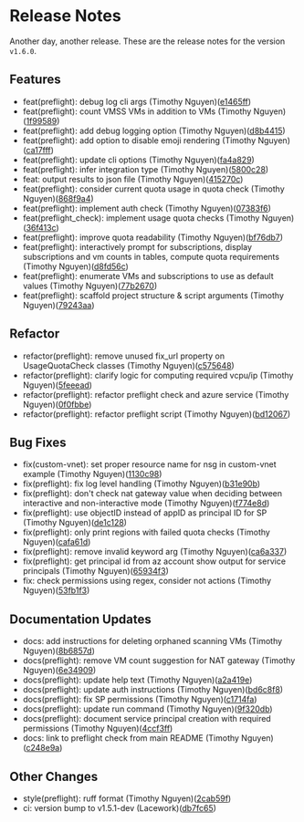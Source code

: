 # Release Notes
Another day, another release. These are the release notes for the version `v1.6.0`.

## Features
* feat(preflight): debug log cli args (Timothy Nguyen)([e1465ff](https://github.com/lacework/terraform-azure-agentless-scanning/commit/e1465ffb08b9300cb03952e598b42459a8f4e556))
* feat(preflight): count VMSS VMs in addition to VMs (Timothy Nguyen)([1f99589](https://github.com/lacework/terraform-azure-agentless-scanning/commit/1f995898bad4b01be98424a0e112091d3591eeb5))
* feat(preflight): add debug logging option (Timothy Nguyen)([d8b4415](https://github.com/lacework/terraform-azure-agentless-scanning/commit/d8b4415cba993fe83b0c9245f244e9bf445b58d6))
* feat(preflight): add option to disable emoji rendering (Timothy Nguyen)([ca17fff](https://github.com/lacework/terraform-azure-agentless-scanning/commit/ca17ffff5b2f48366a068812594b777aa0c5f1f1))
* feat(preflight): update cli options (Timothy Nguyen)([fa4a829](https://github.com/lacework/terraform-azure-agentless-scanning/commit/fa4a82990d396bec1f21c80be1675ecac62d4c0e))
* feat(preflight): infer integration type (Timothy Nguyen)([5800c28](https://github.com/lacework/terraform-azure-agentless-scanning/commit/5800c28948ed1b07a32d8651f0ea61d7f65b7602))
* feat: output results to json file (Timothy Nguyen)([415270c](https://github.com/lacework/terraform-azure-agentless-scanning/commit/415270cfdca6c61d578ec34c7db28b395721c626))
* feat(preflight): consider current quota usage in quota check (Timothy Nguyen)([868f9a4](https://github.com/lacework/terraform-azure-agentless-scanning/commit/868f9a44795ac3b6f06b9fc67da05a11a84576a1))
* feat(preflight): implement auth check (Timothy Nguyen)([07383f6](https://github.com/lacework/terraform-azure-agentless-scanning/commit/07383f68511224bddb476e5896071f2efa17ecb1))
* feat(preflight_check): implement usage quota checks (Timothy Nguyen)([36f413c](https://github.com/lacework/terraform-azure-agentless-scanning/commit/36f413c3086d9d66eb4a0a90c01995aac1482670))
* feat(preflight): improve quota readability (Timothy Nguyen)([bf76db7](https://github.com/lacework/terraform-azure-agentless-scanning/commit/bf76db74b15da49923aea45e2f7a10ceafe4e720))
* feat(preflight): interactively prompt for subscriptions, display subscriptions and vm counts in tables, compute quota requirements (Timothy Nguyen)([d8fd56c](https://github.com/lacework/terraform-azure-agentless-scanning/commit/d8fd56cc04c6ca9bcda166757f321fbe82670e99))
* feat(preflight): enumerate VMs and subscriptions to use as default values (Timothy Nguyen)([77b2670](https://github.com/lacework/terraform-azure-agentless-scanning/commit/77b2670a0d258dd024d0975bcc7644fb2066a65f))
* feat(preflight): scaffold project structure & script arguments (Timothy Nguyen)([79243aa](https://github.com/lacework/terraform-azure-agentless-scanning/commit/79243aab4451abfee38a3db3ef9e1994eaf50c10))
## Refactor
* refactor(preflight): remove unused fix_url property on UsageQuotaCheck classes (Timothy Nguyen)([c575648](https://github.com/lacework/terraform-azure-agentless-scanning/commit/c5756488286f75d925dcc62b66c299a803e33d10))
* refactor(preflight): clarify logic for computing required vcpu/ip (Timothy Nguyen)([5feeead](https://github.com/lacework/terraform-azure-agentless-scanning/commit/5feeeadde46218a4bd1da9c3ff575ce42e046f21))
* refactor(preflight): refactor preflight check and azure service (Timothy Nguyen)([0f0fbbe](https://github.com/lacework/terraform-azure-agentless-scanning/commit/0f0fbbe0a209420e5dd5720b9847ed7ade4dc378))
* refactor(preflight): refactor preflight script (Timothy Nguyen)([bd12067](https://github.com/lacework/terraform-azure-agentless-scanning/commit/bd12067251d77c0f13435e3d82f42adcee696c5b))
## Bug Fixes
* fix(custom-vnet): set proper resource name for nsg in custom-vnet example (Timothy Nguyen)([1130c98](https://github.com/lacework/terraform-azure-agentless-scanning/commit/1130c98ed0334ff52c5deb4ec7c71c05649315a9))
* fix(preflight): fix log level handling (Timothy Nguyen)([b31e90b](https://github.com/lacework/terraform-azure-agentless-scanning/commit/b31e90b331596c6afa55118802f6b48de34d0a38))
* fix(preflight): don't check nat gateway value when deciding between interactive and non-interactive mode (Timothy Nguyen)([f774e8d](https://github.com/lacework/terraform-azure-agentless-scanning/commit/f774e8d97f8760e7dcc9628e69c772b984d8be7c))
* fix(preflight): use objectID instead of appID as principal ID for SP (Timothy Nguyen)([de1c128](https://github.com/lacework/terraform-azure-agentless-scanning/commit/de1c1280744a2a83fb86ea74f4b44f7cc232e71b))
* fix(preflight): only print regions with failed quota checks (Timothy Nguyen)([cafa61d](https://github.com/lacework/terraform-azure-agentless-scanning/commit/cafa61d4ff5ab76890c5f3c72916ef71fa9be12c))
* fix(preflight): remove invalid keyword arg (Timothy Nguyen)([ca6a337](https://github.com/lacework/terraform-azure-agentless-scanning/commit/ca6a33729f84f4ac551608329a1f1647e1925882))
* fix(preflight): get principal id from az account show output for service principals (Timothy Nguyen)([65934f3](https://github.com/lacework/terraform-azure-agentless-scanning/commit/65934f30d4505a3a97c7fa964c392c4068114abb))
* fix: check permissions using regex, consider not actions (Timothy Nguyen)([53fb1f3](https://github.com/lacework/terraform-azure-agentless-scanning/commit/53fb1f38cf13aeea7eabb14ea9178e07881ae418))
## Documentation Updates
* docs: add instructions for deleting orphaned scanning VMs (Timothy Nguyen)([8b6857d](https://github.com/lacework/terraform-azure-agentless-scanning/commit/8b6857d178c1dca98fb6c1edbed981903fe53a88))
* docs(preflight): remove VM count suggestion for NAT gateway (Timothy Nguyen)([6e34909](https://github.com/lacework/terraform-azure-agentless-scanning/commit/6e34909efae835918350739726576429bf31c176))
* docs(preflight): update help text (Timothy Nguyen)([a2a419e](https://github.com/lacework/terraform-azure-agentless-scanning/commit/a2a419e7d33d7e9e790e91b1b3d5f0ebda783608))
* docs(preflight): update auth instructions (Timothy Nguyen)([bd6c8f8](https://github.com/lacework/terraform-azure-agentless-scanning/commit/bd6c8f880f098816e5e34561a7d64657e66cc740))
* docs(preflight): fix SP permissions (Timothy Nguyen)([c1714fa](https://github.com/lacework/terraform-azure-agentless-scanning/commit/c1714faebf847deaad547b5dfdf58c1e947cc75e))
* docs(preflight): update run command (Timothy Nguyen)([9f320db](https://github.com/lacework/terraform-azure-agentless-scanning/commit/9f320dbe312b68986108844c4b6755fe30821e0d))
* docs(preflight): document service principal creation with required permissions (Timothy Nguyen)([4ccf3ff](https://github.com/lacework/terraform-azure-agentless-scanning/commit/4ccf3ff657f9a6de3d10c21706a4d515ea7081f7))
* docs: link to preflight check from main README (Timothy Nguyen)([c248e9a](https://github.com/lacework/terraform-azure-agentless-scanning/commit/c248e9a510f78f0ad527174641181db773607177))
## Other Changes
* style(preflight): ruff format (Timothy Nguyen)([2cab59f](https://github.com/lacework/terraform-azure-agentless-scanning/commit/2cab59f331d2eb886c2cab92bb1ba20b29ac86f3))
* ci: version bump to v1.5.1-dev (Lacework)([db7fc65](https://github.com/lacework/terraform-azure-agentless-scanning/commit/db7fc6532d17d4172fdfd787615747f652787894))
